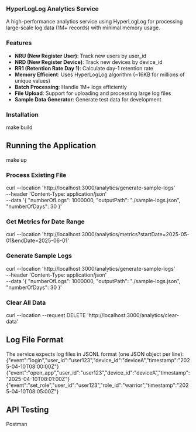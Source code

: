 ### HyperLogLog Analytics Service
A high-performance analytics service using HyperLogLog for processing large-scale log data (1M+ records) with minimal memory usage.

### Features
- **NRU (New Register User)**: Track new users by user_id
- **NRD (New Register Device)**: Track new devices by device_id  
- **RR1 (Retention Rate Day 1)**: Calculate day-1 retention rate
- **Memory Efficient**: Uses HyperLogLog algorithm (~16KB for millions of unique values)
- **Batch Processing**: Handle 1M+ logs efficiently
- **File Upload**: Support for uploading and processing large log files
- **Sample Data Generator**: Generate test data for development

### Installation
make build

## Running the Application
make up

### Process Existing File
curl --location 'http://localhost:3000/analytics/generate-sample-logs' \
--header 'Content-Type: application/json' \
--data '{
    "numberOfLogs": 1000000,
    "outputPath": "./sample-logs.json",
    "numberOfDays": 30
}'

### Get Metrics for Date Range
curl --location 'http://localhost:3000/analytics/metrics?startDate=2025-05-01&endDate=2025-06-01'

### Generate Sample Logs
curl --location 'http://localhost:3000/analytics/generate-sample-logs' \
--header 'Content-Type: application/json' \
--data '{
    "numberOfLogs": 1000000,
    "outputPath": "./sample-logs.json",
    "numberOfDays": 30
}'

### Clear All Data
curl --location --request DELETE 'http://localhost:3000/analytics/clear-data'

## Log File Format
The service expects log files in JSONL format (one JSON object per line):
{"event":"login","user_id":"user123","device_id":"deviceA","timestamp":"2025-04-10T08:00:00Z"}
{"event":"open_app","user_id":"user123","device_id":"deviceA","timestamp":"2025-04-10T08:01:00Z"}
{"event":"set_role","user_id":"user123","role_id":"warrior","timestamp":"2025-04-10T08:05:00Z"}


## API Testing
Postman
